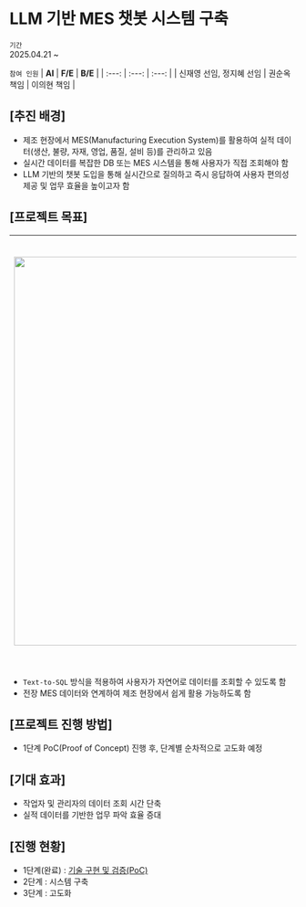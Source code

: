 # LLM 기반 MES 챗봇 시스템 구축

`기간`    
2025.04.21 ~ 

`참여 인원` 
| **AI** | **F/E** | **B/E**  | 
| :---: | :---: | :---: | 
| 신재영 선임, 정지혜 선임 | 권순옥 책임 | 이의현 책임 | 

## [추진 배경]
- 제조 현장에서 MES(Manufacturing Execution System)를 활용하여 실적 데이터(생산, 불량, 자재, 영업, 품질, 설비 등)를 관리하고 있음
- 실시간 데이터를 복잡한 DB 또는 MES 시스템을 통해 사용자가 직접 조회해야 함
- LLM 기반의 챗봇 도입을 통해 실시간으로 질의하고 즉시 응답하여 사용자 편의성 제공 및 업무 효율을 높이고자 함

## [프로젝트 목표]
<img width="1295" height="681" alt="image" src="https://github.com/user-attachments/assets/d6bf8f98-443f-4aed-abc7-62479049d8db" /> | <img width="1132" height="747" alt="image" src="https://github.com/user-attachments/assets/d612ea37-187e-4311-b04a-fd03557a37a6" />
---|---|
- `Text-to-SQL` 방식을 적용하여 사용자가 자연어로 데이터를 조회할 수 있도록 함
- 전장 MES 데이터와 연계하여 제조 현장에서 쉽게 활용 가능하도록 함

## [프로젝트 진행 방법]
- 1단계 PoC(Proof of Concept) 진행 후, 단계별 순차적으로 고도화 예정

## [기대 효과]
- 작업자 및 관리자의 데이터 조회 시간 단축
- 실적 데이터를 기반한 업무 파악 효율 증대

## [진행 현황]
- 1단계(완료) : [기술 구현 및 검증(PoC)](https://github.com/MES-Chatbot/MES_LLM)
- 2단계 : 시스템 구축
- 3단계 : 고도화
